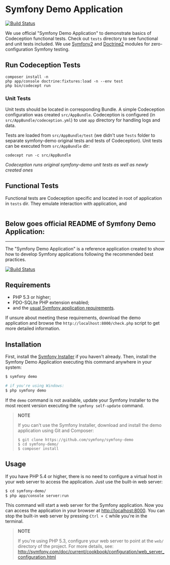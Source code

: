 Symfony Demo Application
========================

[![Build Status](https://travis-ci.org/Codeception/symfony-demo.svg?branch=2.1)](https://travis-ci.org/Codeception/symfony-demo)

We use official "Symfony Demo Application" to demonstrate basics of Codeception functional tests. Check out `tests` directory to see functional and unit tests included. We use [Symfony2](http://codeception.com/docs/modules/Symfony2) and [Doctrine2](http://codeception.com/docs/modules/Doctrine2) modules for zero-configuration Symfony testing.

## Run Codeception Tests

```
composer install -n
php app/console doctrine:fixtures:load -n --env test
php bin/codecept run
```

### Unit Tests

Unit tests should be located in corresponding Bundle. A simple Codeception configuration was created `src/AppBundle`.
Codeception is configured (in `src/AppBundle/codeception.yml`) to use `app` directory for handling logs and data.

Tests are loaded from `src/AppBundle/test` (we didn't use `Tests` folder to separate symfony-demo original tests and tests of Codeception).
Unit tests can be executed from `src/AppBundle` dir:

```
codecept run -c src/AppBundle
```

*Codeception runs original symfony-demo unit tests as well as newly created ones*


## Functional Tests

Functional tests are Codeception specific and located in root of application in `tests` dir.
They emulate interaction with application, and

```

```


## Below goes official README of Symfony Demo Application:

---

The "Symfony Demo Application" is a reference application created to show how
to develop Symfony applications following the recommended best practices.

[![Build Status](https://travis-ci.org/symfony/symfony-demo.svg?branch=master)](https://travis-ci.org/symfony/symfony-demo)

Requirements
------------

  * PHP 5.3 or higher;
  * PDO-SQLite PHP extension enabled;
  * and the [usual Symfony application requirements](http://symfony.com/doc/current/reference/requirements.html).

If unsure about meeting these requirements, download the demo application and
browse the `http://localhost:8000/check.php` script to get more detailed
information.

Installation
------------

First, install the [Symfony Installer](https://github.com/symfony/symfony-installer)
if you haven't already. Then, install the Symfony Demo Application executing
this command anywhere in your system:

```bash
$ symfony demo

# if you're using Windows:
$ php symfony demo
```

If the `demo` command is not available, update your Symfony Installer to the
most recent version executing the `symfony self-update` command.

> **NOTE**
>
> If you can't use the Symfony Installer, download and install the demo
> application using Git and Composer:
>
>     $ git clone https://github.com/symfony/symfony-demo
>     $ cd symfony-demo/
>     $ composer install

Usage
-----

If you have PHP 5.4 or higher, there is no need to configure a virtual host
in your web server to access the application. Just use the built-in web server:

```bash
$ cd symfony-demo/
$ php app/console server:run
```

This command will start a web server for the Symfony application. Now you can
access the application in your browser at <http://localhost:8000>. You can
stop the built-in web server by pressing `Ctrl + C` while you're in the
terminal.

> **NOTE**
>
> If you're using PHP 5.3, configure your web server to point at the `web/`
> directory of the project. For more details, see:
> http://symfony.com/doc/current/cookbook/configuration/web_server_configuration.html
